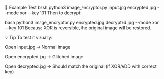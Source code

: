 🧪 Example Test
bash
python3 image_encryptor.py input.jpg encrypted.jpg --mode xor --key 101
Then to decrypt:

bash
python3 image_encryptor.py encrypted.jpg decrypted.jpg --mode xor --key 101
Because XOR is reversible, the original image will be restored.

💡 Tip
To test it visually:

Open input.jpg → Normal image

Open encrypted.jpg → Glitched image

Open decrypted.jpg → Should match the original (if XOR/ADD with correct key)

